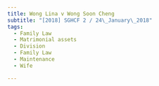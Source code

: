 ```yaml
---
title: Wong Lina v Wong Soon Cheng 
subtitle: "[2018] SGHCF 2 / 24\_January\_2018"
tags:
  - Family Law
  - Matrimonial assets
  - Division
  - Family Law
  - Maintenance
  - Wife

---
```


